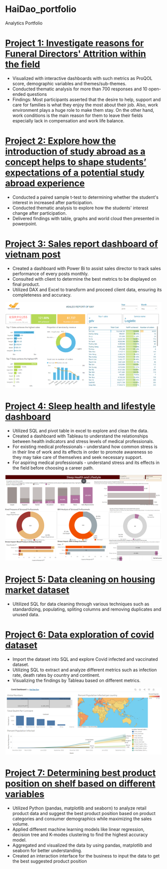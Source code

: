 # HaiDao_portfolio
Analytics Portfolio

# [Project 1: Investigate reasons for Funeral Directors' Attrition within the field](https://app.powerbi.com/view?r=eyJrIjoiNmM4MGRlNjMtYWY1ZS00NDk2LWE4NWMtZjk5ZjVhNjlhNDkzIiwidCI6IjQ1Y2NkZmNmLTQ5OTItNGE0ZC05ZTY5LWJhOWEwZTA5MWY3NyIsImMiOjN9)
- Visualized with interactive dashboards with such metrics as ProQOL score, demographic variables and themes/sub-themes.
- Conducted thematic analysis for more than 700 responses and 10 open-ended questions
- Findings: Most participants asserted that the desire to help, support and care for families is what they enjoy the most about their job. Also, work environment plays a huge role to make them stay. On the other hand, work conditions is the main reason for them to leave their fields especially lack in compensation and work life balance.

# [Project 2: Explore how the introduction of study abroad as a concept helps to shape students’ expectations of a potential study abroad experience](https://drive.google.com/file/d/1tVkpWX30MfkAmmUZdsz_3--tgBGc6-3j/view?usp=sharing)
- Conducted a paired sample t-test to determining whether the student's interest in increased after participation.
- Conducted thematic analysis to explore how the students' interest change after participation.
- Delivered findings with table, graphs and world cloud then presented in powerpoint.

# [Project 3: Sales report dashboard of vietnam post](https://app.powerbi.com/view?r=eyJrIjoiZjA5NzRjMmEtMmNlNi00NWFlLWIzYjUtNzhjOTAyMTRjNzdhIiwidCI6IjQ1Y2NkZmNmLTQ5OTItNGE0ZC05ZTY5LWJhOWEwZTA5MWY3NyIsImMiOjN9)
- Created a dashboard with Power Bi to assist sales director to track sales performance of every posts monthly.
- Consulted with client to determine the best metrics to be displayed on final product.
- Utilized DAX and Excel to transform and proceed client data, ensuring its completeness and accuracy.

![](/Images/VNpost.png)

# [Project 4: Sleep health and lifestyle dashboard](https://public.tableau.com/app/profile/hai.dao.duy/viz/Project-Hai/SleepHealthDashboard)
- Utilized SQL and pivot table in excel to explore and clean the data.
- Created a dashboard with Tableau to understand the relationships between health indicators and stress levels of medical professionals. 
- For existing medical professionals - understand how common stress is in their line of work and its effects in order to promote awareness so they may take care of themselves and seek necessary support.
- For aspiring medical professionals - understand stress and its effects in the field before choosing a career path.

![](/Images/Healthysleep.png)

# [Project 5: Data cleaning on housing market dataset](https://github.com/haidao90/PortfolioProjects/blob/main/Data%20cleaning.sql)
- Ultilized SQL for data cleaning through various techniques such as standardizing, populating, spliting columns and removing duplicates and unused data.

# [Project 6: Data exploration of covid dataset](https://github.com/haidao90/PortfolioProjects/blob/main/COVID%20Portfolio%20Project.sql)
- Import the dataset into SQL and explore Covid infected and vaccinated dataset.
- Utilizing SQL to extract and analyze different metrics such as infection rate, death rates by country and continent.
- Visualizing the findings by Tableau based on different metrics.

![](/Images/Dashboard-Covid.png)

# [Project 7: Determining best product position on shelf based on different variables](https://github.com/haidao90/Code/blob/main/Copy_of_BAN240_Capstone_Project_Product_Positioning.ipynb)
-	Utilized Python (pandas, matplotlib and seaborn) to analyze retail product data and suggest the best product position based on product categories and consumer demographics while maximizing the sales volume.
-	Applied different machine learning models like linear regression, decision tree and K-modes clustering to find the highest accuracy model.
-	Aggregated and visualized the data by using pandas, matplotlib and seaborn for better understanding.
-	Created an interaction interface for the business to input the data to get the best suggested product position


